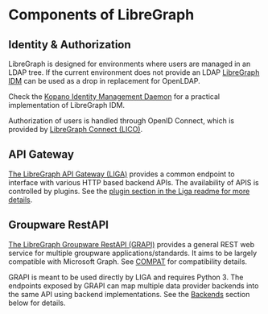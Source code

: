 # Components of LibreGraph

## Identity & Authorization

LibreGraph is designed for environments where users are managed in an LDAP tree. If the current environment does not provide an LDAP [LibreGraph IDM](https://github.com/libregraph/idm) can be used as a drop in replacement for OpenLDAP.

Check the [Kopano Identity Management Daemon](https://github.com/Kopano-dev/kidm) for a practical implementation of LibreGraph IDM.

Authorization of users is handled through OpenID Connect, which is provided by [LibreGraph Connect (LICO)](https://github.com/libregraph/lico).

## API Gateway

[The LibreGraph API Gateway (LIGA)](https://github.com/libregraph/liga) provides a common endpoint to interface with various HTTP based backend APIs. The availability of APIS is controlled by plugins. See the [plugin section in the Liga readme for more details](https://github.com/libregraph/liga#plugins).

## Groupware RestAPI

[The LibreGraph Groupware RestAPI (GRAPI)](https://github.com/libregraph/grapi) provides a general REST web service for multiple groupware applications/standards. It aims to be largely compatible with Microsoft Graph. See [COMPAT](https://github.com/libregraph/grapi/blob/master/COMPAT.md) for compatibility details.

GRAPI is meant to be used directly by LIGA and requires Python 3. The endpoints exposed by GRAPI can map multiple data provider backends into the same API using backend implementations. See the [Backends](https://github.com/libregraph/grapi#backends) section below for details.
